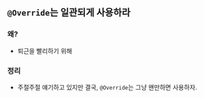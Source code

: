 ## `@Override`는 일관되게 사용하라

### 왜?

- 퇴근을 빨리하기 위해

### 정리

- 주절주절 얘기하고 있지만 결국, `@Override`는 그냥 왠만하면 사용하자.